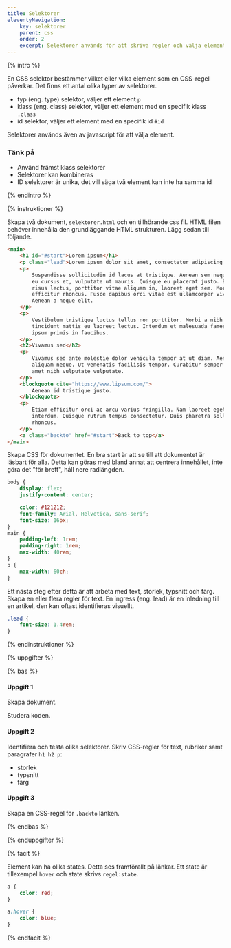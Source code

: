 ```yaml
---
title: Selektorer
eleventyNavigation:
    key: selektorer
    parent: css
    order: 2
    excerpt: Selektorer används för att skriva regler och välja element.
---
```


{% intro %}

En CSS selektor bestämmer vilket eller vilka element som en CSS-regel påverkar. Det finns ett antal olika typer av selektorer.

-   typ (eng. type) selektor, väljer ett element `p`
-   klass (eng. class) selektor, väljer ett element med en specifik klass `.class`
-   id selektor, väljer ett element med en specifik id `#id`

Selektorer används även av javascript för att välja element.

### Tänk på

-   Använd främst klass selektorer
-   Selektorer kan kombineras
-   ID selektorer är unika, det vill säga två element kan inte ha samma id

{% endintro %}

{% instruktioner %}

Skapa två dokument, `selektorer.html` och en tillhörande css fil.
HTML filen behöver innehålla den grundläggande HTML strukturen.
Lägg sedan till följande.

```html
<main>
    <h1 id="#start">Lorem ipsum</h1>
    <p class="lead">Lorem ipsum dolor sit amet, consectetur adipiscing elit.</p>
    <p>
        Suspendisse sollicitudin id lacus at tristique. Aenean sem neque, mollis
        eu cursus et, vulputate ut mauris. Quisque eu placerat justo. Etiam
        risus lectus, porttitor vitae aliquam in, laoreet eget sem. Morbi mollis
        efficitur rhoncus. Fusce dapibus orci vitae est ullamcorper viverra.
        Aenean a neque elit.
    </p>
    <p>
        Vestibulum tristique luctus tellus non porttitor. Morbi a nibh non odio
        tincidunt mattis eu laoreet lectus. Interdum et malesuada fames ac ante
        ipsum primis in faucibus.
    </p>
    <h2>Vivamus sed</h2>
    <p>
        Vivamus sed ante molestie dolor vehicula tempor at ut diam. Aenean in
        aliquam neque. Ut venenatis facilisis tempor. Curabitur semper ipsum sit
        amet nibh vulputate vulputate.
    </p>
    <blockquote cite="https://www.lipsum.com/">
        Aenean id tristique justo.
    </blockquote>
    <p>
        Etiam efficitur orci ac arcu varius fringilla. Nam laoreet eget nunc ut
        interdum. Quisque rutrum tempus consectetur. Duis pharetra sollicitudin
        rhoncus.
    </p>
    <a class="backto" href="#start">Back to top</a>
</main>
```

Skapa CSS för dokumentet.
En bra start är att se till att dokumentet är läsbart för alla.
Detta kan göras med bland annat att centrera innehållet, inte göra det "för brett", håll nere radlängden.

```css
body {
    display: flex;
    justify-content: center;

    color: #121212;
    font-family: Arial, Helvetica, sans-serif;
    font-size: 16px;
}
main {
    padding-left: 1rem;
    padding-right: 1rem;
    max-width: 40rem;
}
p {
    max-width: 60ch;
}
```

Ett nästa steg efter detta är att arbeta med text, storlek, typsnitt och färg. Skapa en eller flera regler för text.
En ingress (eng. lead) är en inledning till en artikel, den kan oftast identifieras visuellt.

```css
.lead {
    font-size: 1.4rem;
}
```

{% endinstruktioner %}

{% uppgifter %}

{% bas %}

#### Uppgift 1

Skapa dokument.

Studera koden.

#### Uppgift 2

Identifiera och testa olika selektorer.
Skriv CSS-regler för text, rubriker samt paragrafer `h1 h2 p`:

-   storlek
-   typsnitt
-   färg

#### Uppgift 3

Skapa en CSS-regel för `.backto` länken.

{% endbas %}

{% enduppgifter %}

{% facit %}

Element kan ha olika states. Detta ses framförallt på länkar. Ett state är tillexempel `hover` och state skrivs `regel:state`.

```css
a {
    color: red;
}

a:hover {
    color: blue;
}
```

{% endfacit %}
